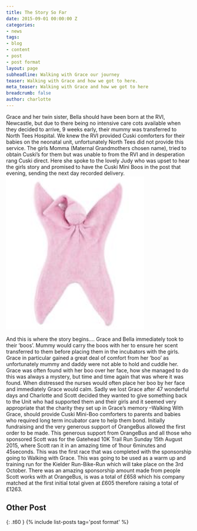 ```yaml
---
title: The Story So Far
date: 2015-09-01 00:00:00 Z
categories:
- news
tags:
- blog
- content
- post
- post format
layout: page
subheadline: Walking with Grace our journey
teaser: Walking with Grace and how we got to here.
meta_teaser: Walking with Grace and how we got to here
breadcrumb: false
author: charlotte
---
```


Grace and her twin sister, Bella should have been born at the RVI, Newcastle, but due to there being no intensive care cots available when they decided to arrive, 9 weeks early, their mummy was transferred to North Tees Hospital.
We knew the RVI provided Cuski comforters for their babies on the neonatal unit, unfortunately North Tees did not provide this service.
The girls Momma (Maternal Grandmothers chosen name), tried to obtain Cuski’s for them but was unable to from the RVI and in desperation rang Cuski direct.  Here she spoke to the lovely Judy who was upset to hear the girls story and promised to have the Cuski Mini Boos in the post that evening, sending the next day recorded delivery. ![Mini Boo](/images/pink_cuski.png)

And this is where the story begins….
Grace and Bella immediately took to their ‘boos’.  Mummy would carry the boos with her to ensure her scent transferred to them before placing them in the incubators with the girls. Grace in particular gained a great deal of comfort from her ‘boo’ as unfortunately mummy and daddy were not able to hold and cuddle her.  Grace was often found with her boo over her face, how she managed to do this was always a mystery, but time and time again that was where it was found.  When distressed the nurses would often place her boo by her face and immediately Grace would calm.
Sadly we lost Grace after 47 wonderful days and Charlotte and Scott decided they wanted to give something back to the Unit who had supported them and their girls and it seemed very appropriate that the charity they set up in Grace’s memory –Walking With Grace, should provide Cuski Mini-Boo comforters to parents and babies who required long term incubator care to help them bond.
Initially fundraising and the very generous support of OrangeBus allowed the first order to be made. This generous support from OrangeBus and all those who sponsored Scott was for the Gatehead 10K Trail Run Sunday 15th August 2015, where Scott ran it in an amazing time of 1hour 6minutes and 45seconds. This was the first race that was completed with the sponsorship going to Walking with Grace. This was going to be used as a warm up and training run for the Kielder Run-Bike-Run which will take place on the 3rd October. There was an amazing sponsorship amount made from people Scott works with at OrangeBus, is was a total of £658 which his company matched at the first initial total given at £605 therefore raising a total of £1263.


## Other Post
{: .t60 }
{% include list-posts tag='post format' %}
